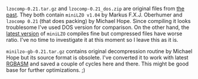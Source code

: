 `lzocomp-0.21.tar.gz` and `lzocomp-0.21_dos.zip` are original files from [the past](https://web.archive.org/web/19991005082405/http://www.pcmedia.co.nz/~michaelh/). They both contain `miniLZO v1.04` by Markus F.X.J. Oberhumer and `lzocomp 0.21` (that does packing) by Michael Hope. Since compiling it looks troublesome I've used DOS version for comparison. On the other hand, the [latest version](http://www.oberhumer.com/opensource/lzo/) of `miniLZO` compiles fine but compressed files have worse ratio. I've no time to investigate it at this moment so I leave this as it is.

`minilzo-gb-0.21.tar.gz` contains original decompression routine by Michael Hope but its source format is obsolete. I've converted it to work with latest [RGBASM](https://github.com/gbdev/rgbds) and saved a couple of cycles here and there. This might be good base for further optimizations. ;)

